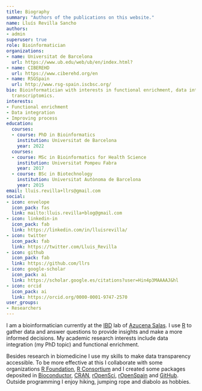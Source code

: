 ```yaml
---
title: Biography
summary: "Authors of the publications on this website."
name: Lluís Revilla Sancho
authors:
- admin
superuser: true
role: Bioinformatician
organizations:
- name: Universitat de Barcelona
  url: https://www.ub.edu/web/ub/en/index.html?
- name: CIBEREHD
  url: https://www.ciberehd.org/en
- name: RSGSpain
  url: http://www.rsg-spain.iscbsc.org/
bio: Bioinformatician with interests in functional enrichment, data integration and
  transcriptomics. 
interests:
- Functional enrichment
- Data integration
- Improving process
education:
  courses:
  - course: PhD in Bioinformatics
    institution: Universitat de Barcelona
    year: 2022
  courses:
  - course: MSc in Bioinformatics for Health Science
    institution: Universitat Pompeu Fabra
    year: 2017
  - course: BSc in Biotechnology
    institution: Universitat Autònoma de Barcelona
    year: 2015
email: lluis.revilla+llrs@gmail.com
social:
- icon: envelope
  icon_pack: fas
  link: mailto:lluis.revilla+blog@gmail.com
- icon: linkedin-in
  icon_pack: fab
  link: https://linkedin.com/in/lluisrevilla/
- icon: twitter
  icon_pack: fab
  link: https://twitter.com/Lluis_Revilla
- icon: github
  icon_pack: fab
  link: https://github.com/llrs
- icon: google-scholar
  icon_pack: ai
  link: https://scholar.google.es/citations?user=Hin4p3MAAAAJ&hl
- icon: orcid
  icon_pack: ai
  link: https://orcid.org/0000-0001-9747-2570
user_groups:
- Researchers
---
```


I am a bioinformatician currently at the [IBD](https://ibd-bcn.org) lab of [Azucena Salas](https://orcid.org/0000-0003-4572-2907). 
I use [R](https://r-project.org) to gather data and answer questions to provide insights and make a more informed decisions.
My academic research interests include data integration (my PhD topic) and functional enrichment.

Besides research in biomedicine I use my skills to make data transparency accessible.
To be more effective at this I collaborate with some organizations [R Foundation](https://www.r-project.org/foundation/), [R Consortium](https://www.r-consortium.org/) and I created some packages deposited in [Bioconductor](https://bioconductor.org/packages/BioCor/), [CRAN](https://cran.r-project.org/web/checks/check_results_lluis.revilla_at_gmail.com.html), [rOpenSci](https://ropensci.org/), [rOpenSpain](https://ropenspain.es/) and [GitHub](https://github.com/llrs).  
Outside programming I enjoy hiking, jumping rope and diabolo as hobbies. 

